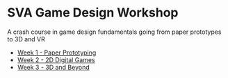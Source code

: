 # SVA Game Design Workshop
 A crash course in game design fundamentals going from paper prototypes to 3D and VR

- [Week 1 - Paper Prototyping](Week%201/Week%201%20-%20Paper%20Prototyping.md)
- [Week 2 - 2D Digital Games](Week%202/Week%202%20-%202D%20Digital%20Games.md)
- [Week 3 - 3D and Beyond](Week%203/Week%203%20-%203D%20and%20Beyond.md)